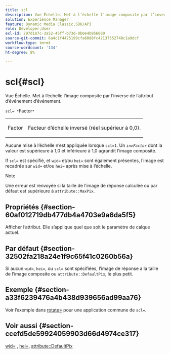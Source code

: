 ```yaml
---
title: scl
description: Vue Échelle. Met à l’échelle l’image composite par l’inverse de l’attribut d’événement d’événement.
solution: Experience Manager
feature: Dynamic Media Classic,SDK/API
role: Developer,User
exl-id: 297d187c-3a52-45ff-b73d-0b0e4b956080
source-git-commit: 6a4c1f4425199cfa6088fc42137552748c1a9dcf
workflow-type: tm+mt
source-wordcount: '134'
ht-degree: 8%

---
```


# scl{#scl}

Vue Échelle. Met à l’échelle l’image composite par l’inverse de l’attribut d’événement d’événement.

`scl= *`Factor`*`

<table id="simpletable_A09F5EECAC2B4E0F8633D71C6AD36D8D"> 
 <tr class="strow"> 
  <td class="stentry"> <p><span class="varname"> Factor</span> </p> </td> 
  <td class="stentry"> <p>Facteur d’échelle inversé (réel supérieur à 0,0). </p></td> 
 </tr> 
</table>

Aucune mise à l’échelle n’est appliquée lorsque `scl=1`. Un *`invFactor`* dont la valeur est supérieure à 1,0 et inférieure à 1,0 agrandit l’image composite.

If `scl=` est spécifié, et `wid=` et/ou `hei=` sont également présentes, l’image est recadrée sur `wid=` et/ou `hei=` après mise à l’échelle.

>[!NOTE]
>
>Une erreur est renvoyée si la taille de l’image de réponse calculée ou par défaut est supérieure à `attribute::MaxPix`.

## Propriétés {#section-60af012719db477db4a4703e9a6da5f5}

Afficher l’attribut. Elle s’applique quel que soit le paramètre de calque actuel.

## Par défaut {#section-32502fa218a24e1f9c65f41c0260b56a}

Si aucun `wid=`, `hei=`, ou `scl=` sont spécifiées, l’image de réponse a la taille de l’image composite ou `attribute::DefaultPix`, le plus petit.

## Exemple {#section-a33f6239476a4b438d939656ad99aa76}

Voir l’exemple dans [rotate=](../../../../../is-api/http-ref/image-serving-api-ref/c-http-protocol-reference/c-command-reference/r-rotate.md#reference-12abb086635546ec9ec2e1a793dc1096) pour une application commune de `scl=`.

## Voir aussi {#section-ccefd5de59924059903d66d4974ce317}

[wid=](../../../../../is-api/http-ref/image-serving-api-ref/c-http-protocol-reference/c-command-reference/r-is-http-wid.md#reference-bfeadcb67bf4485f851eb21345527e47) , [hei=](../../../../../is-api/http-ref/image-serving-api-ref/c-http-protocol-reference/c-command-reference/r-is-http-hei.md#reference-6d6f556ccc0e4b98a815e8a5c1944a96), [attribute::DefaultPix](../../../../../is-api/image-catalog/image-serving-api-ref/c-image-catalog-reference/c-attributes-reference/r-defaultpix.md#reference-996b2c22b30f4fd9b970c84063306df1)
